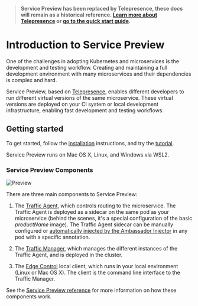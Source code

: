 > **Service Preview has been replaced by Telepresence, these docs will remain as a historical reference. [Learn more about Telepresence](../../../../../telepresence/latest/faqs) or [go to the quick start guide](../../../../../telepresence/latest/quick-start/).**

# Introduction to Service Preview

One of the challenges in adopting Kubernetes and microservices is the development and testing workflow. Creating and maintaining a full development environment with many microservices and their dependencies is complex and hard.

Service Preview, based on [Telepresence](https://www.telepresence.io), enables different developers to run different virtual versions of the same microservice. These virtual versions are deployed on your CI system or local development infrastructure, enabling fast development and testing workflows.

## Getting started

To get started, follow the [installation](service-preview-install) instructions, and try the [tutorial](service-preview-tutorial).

Service Preview runs on Mac OS X, Linux, and Windows via WSL2.

### Service Preview Components

![Preview](../../../images/service-preview.png)

There are three main components to Service Preview:

1. The [Traffic Agent](service-preview-reference#traffic-agent), which controls routing to the microservice. The Traffic Agent is deployed as a sidecar on the same pod as your microservice (behind the scenes, it's a special configuration of the basic $productName$ image). The Traffic Agent sidecar can be manually configured or [automatically injected by the Ambassador Injector](service-preview-reference#automatic-traffic-agent-sidecar-injection-with-ambassador-injector) in any pod with a specific annotation.

2. The [Traffic Manager](service-preview-reference#traffic-manager), which manages the different instances of the Traffic Agent, and is deployed in the cluster.

3. The [Edge Control](edge-control) local client, which runs in your local environment (Linux or Mac OS X). The client is the command line interface to the Traffic Manager.

See the [Service Preview reference](service-preview-reference) for more information on how these components work.
